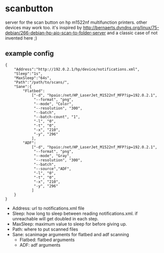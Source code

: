# scanbutton

server for the scan button on hp m1522nf multifunction printers. other devices may work too.
it's inspired by http://bernaerts.dyndns.org/linux/75-debian/266-debian-hp-aio-scan-to-folder-server
and a classic case of not invented here ;)

## example config

	{
		"Address":"http://192.0.2.1/hp/device/notifications.xml",
		"Sleep":"1s",
		"MaxSleep":"64s",
		"Path":"/path/to/scans/",
		"Sane":{
			"Flatbed":
				["-d", "hpaio:/net/HP_LaserJet_M1522nf_MFP?ip=192.0.2.1",
				 "--format", "png",
				 "--mode", "Color",
				 "--resolution", "300",
				 "--batch",
				 "--batch-count", "1",
				 "-l", "0",
				 "-t", "0",
				 "-x", "210",
				 "-y", "296"
				],
			"ADF":
				["-d", "hpaio:/net/HP_LaserJet_M1522nf_MFP?ip=192.0.2.1",
				 "--format", "png",
				 "--mode", "Gray",
				 "--resolution", "300",
				 "--batch",
				 "--source","ADF",
				 "-l", "0",
				 "-t", "0",
				 "-x", "210",
				 "-y", "296"
				]
		}
	}

- Address: url to notifications.xml file
- Sleep: how long to sleep between reading notifications.xml. if unreachable will get doubled in each step.
- MaxSleep: maximum value to sleep for before giving up.
- Path: where to put scanned files
- Sane: scanimage arguments for flatbed and adf scanning
	- Flatbed: flatbed arguments
	- ADF: adf arguments

